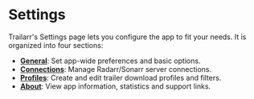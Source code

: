 # Settings

Trailarr's Settings page lets you configure the app to fit your needs. It is organized into four sections:

- [**General**](general.md): Set app-wide preferences and basic options.
- [**Connections**](connections/index.md): Manage Radarr/Sonarr server connections.
- [**Profiles**](profiles.md): Create and edit trailer download profiles and filters.
- [**About**](about.md): View app information, statistics and support links.


